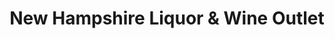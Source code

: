 ---
title: "New Hampshire Liquor & Wine Outlet"
url: /rochester/new-hampshire-liquor-and-wine-outlet/
shop: alcohol
---